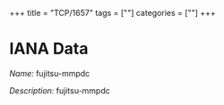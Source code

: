 +++
title = "TCP/1657"
tags = [""]
categories = [""]
+++

# IANA Data

_Name:_ fujitsu-mmpdc

_Description:_ fujitsu-mmpdc

